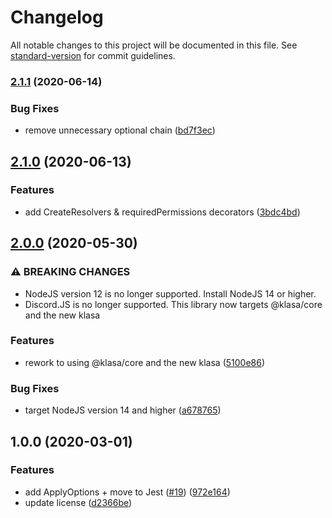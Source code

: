 # Changelog

All notable changes to this project will be documented in this file. See [standard-version](https://github.com/conventional-changelog/standard-version) for commit guidelines.

### [2.1.1](https://github.com/skyra-project/skyra-decorators/compare/v2.1.0...v2.1.1) (2020-06-14)


### Bug Fixes

* remove unnecessary optional chain ([bd7f3ec](https://github.com/skyra-project/skyra-decorators/commit/bd7f3ec347edd57c681b2283425569f3df4b5f32))

## [2.1.0](https://github.com/skyra-project/skyra-decorators/compare/v2.0.0...v2.1.0) (2020-06-13)


### Features

* add CreateResolvers & requiredPermissions decorators ([3bdc4bd](https://github.com/skyra-project/skyra-decorators/commit/3bdc4bd4066a1e1112307c15c69fc80c790584f0))

## [2.0.0](https://github.com/skyra-project/skyra-decorators/compare/v1.0.0...v2.0.0) (2020-05-30)


### ⚠ BREAKING CHANGES

* NodeJS version 12 is no longer supported. Install NodeJS 14 or higher.
* Discord.JS is no longer supported. This library now targets @klasa/core and the new
klasa

### Features

* rework to using @klasa/core and the new klasa ([5100e86](https://github.com/skyra-project/skyra-decorators/commit/5100e869bc11e932350f97846942a8eb7b141c37))


### Bug Fixes

* target NodeJS version 14 and higher ([a678765](https://github.com/skyra-project/skyra-decorators/commit/a678765ff28c2d16e12489512ac1d3d0d79e10fb))

## 1.0.0 (2020-03-01)


### Features

* add ApplyOptions + move to Jest ([#19](https://github.com/skyra-project/skyra-decorators/issues/19)) ([972e164](https://github.com/skyra-project/skyra-decorators/commit/972e164a40b5bb6f1296ea8a3d1f8312a3c8de23))
* update license ([d2366be](https://github.com/skyra-project/skyra-decorators/commit/d2366be6207c3794858d7255274b4c83fe14503d))
